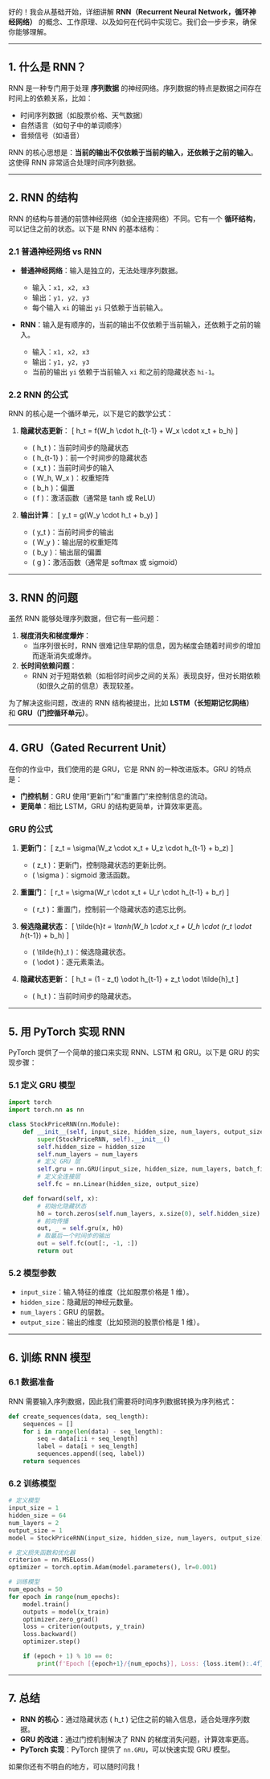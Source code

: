 好的！我会从基础开始，详细讲解 **RNN（Recurrent Neural Network，循环神经网络）** 的概念、工作原理、以及如何在代码中实现它。我们会一步步来，确保你能够理解。

---

## **1. 什么是 RNN？**

RNN 是一种专门用于处理 **序列数据** 的神经网络。序列数据的特点是数据之间存在时间上的依赖关系，比如：
- 时间序列数据（如股票价格、天气数据）
- 自然语言（如句子中的单词顺序）
- 音频信号（如语音）

RNN 的核心思想是：**当前的输出不仅依赖于当前的输入，还依赖于之前的输入**。这使得 RNN 非常适合处理时间序列数据。

---

## **2. RNN 的结构**

RNN 的结构与普通的前馈神经网络（如全连接网络）不同。它有一个 **循环结构**，可以记住之前的状态。以下是 RNN 的基本结构：

### **2.1 普通神经网络 vs RNN**
- **普通神经网络**：输入是独立的，无法处理序列数据。
  - 输入：`x1, x2, x3`
  - 输出：`y1, y2, y3`
  - 每个输入 `xi` 的输出 `yi` 只依赖于当前输入。

- **RNN**：输入是有顺序的，当前的输出不仅依赖于当前输入，还依赖于之前的输入。
  - 输入：`x1, x2, x3`
  - 输出：`y1, y2, y3`
  - 当前的输出 `yi` 依赖于当前输入 `xi` 和之前的隐藏状态 `hi-1`。

### **2.2 RNN 的公式**
RNN 的核心是一个循环单元，以下是它的数学公式：
1. **隐藏状态更新**：
   \[
   h_t = f(W_h \cdot h_{t-1} + W_x \cdot x_t + b_h)
   \]
   - \( h_t \)：当前时间步的隐藏状态
   - \( h_{t-1} \)：前一个时间步的隐藏状态
   - \( x_t \)：当前时间步的输入
   - \( W_h, W_x \)：权重矩阵
   - \( b_h \)：偏置
   - \( f \)：激活函数（通常是 tanh 或 ReLU）

2. **输出计算**：
   \[
   y_t = g(W_y \cdot h_t + b_y)
   \]
   - \( y_t \)：当前时间步的输出
   - \( W_y \)：输出层的权重矩阵
   - \( b_y \)：输出层的偏置
   - \( g \)：激活函数（通常是 softmax 或 sigmoid）

---

## **3. RNN 的问题**

虽然 RNN 能够处理序列数据，但它有一些问题：
1. **梯度消失和梯度爆炸**：
   - 当序列很长时，RNN 很难记住早期的信息，因为梯度会随着时间步的增加而逐渐消失或爆炸。
2. **长时间依赖问题**：
   - RNN 对于短期依赖（如相邻时间步之间的关系）表现良好，但对长期依赖（如很久之前的信息）表现较差。

为了解决这些问题，改进的 RNN 结构被提出，比如 **LSTM（长短期记忆网络）** 和 **GRU（门控循环单元）**。

---

## **4. GRU（Gated Recurrent Unit）**

在你的作业中，我们使用的是 GRU，它是 RNN 的一种改进版本。GRU 的特点是：
- **门控机制**：GRU 使用“更新门”和“重置门”来控制信息的流动。
- **更简单**：相比 LSTM，GRU 的结构更简单，计算效率更高。

### **GRU 的公式**
1. **更新门**：
   \[
   z_t = \sigma(W_z \cdot x_t + U_z \cdot h_{t-1} + b_z)
   \]
   - \( z_t \)：更新门，控制隐藏状态的更新比例。
   - \( \sigma \)：sigmoid 激活函数。

2. **重置门**：
   \[
   r_t = \sigma(W_r \cdot x_t + U_r \cdot h_{t-1} + b_r)
   \]
   - \( r_t \)：重置门，控制前一个隐藏状态的遗忘比例。

3. **候选隐藏状态**：
   \[
   \tilde{h}_t = \tanh(W_h \cdot x_t + U_h \cdot (r_t \odot h_{t-1}) + b_h)
   \]
   - \( \tilde{h}_t \)：候选隐藏状态。
   - \( \odot \)：逐元素乘法。

4. **隐藏状态更新**：
   \[
   h_t = (1 - z_t) \odot h_{t-1} + z_t \odot \tilde{h}_t
   \]
   - \( h_t \)：当前时间步的隐藏状态。

---

## **5. 用 PyTorch 实现 RNN**

PyTorch 提供了一个简单的接口来实现 RNN、LSTM 和 GRU。以下是 GRU 的实现步骤：

### **5.1 定义 GRU 模型**
```python
import torch
import torch.nn as nn

class StockPriceRNN(nn.Module):
    def __init__(self, input_size, hidden_size, num_layers, output_size):
        super(StockPriceRNN, self).__init__()
        self.hidden_size = hidden_size
        self.num_layers = num_layers
        # 定义 GRU 层
        self.gru = nn.GRU(input_size, hidden_size, num_layers, batch_first=True)
        # 定义全连接层
        self.fc = nn.Linear(hidden_size, output_size)

    def forward(self, x):
        # 初始化隐藏状态
        h0 = torch.zeros(self.num_layers, x.size(0), self.hidden_size).to(x.device)
        # 前向传播
        out, _ = self.gru(x, h0)
        # 取最后一个时间步的输出
        out = self.fc(out[:, -1, :])
        return out
```

### **5.2 模型参数**
- `input_size`：输入特征的维度（比如股票价格是 1 维）。
- `hidden_size`：隐藏层的神经元数量。
- `num_layers`：GRU 的层数。
- `output_size`：输出的维度（比如预测的股票价格是 1 维）。

---

## **6. 训练 RNN 模型**

### **6.1 数据准备**
RNN 需要输入序列数据，因此我们需要将时间序列数据转换为序列格式：
```python
def create_sequences(data, seq_length):
    sequences = []
    for i in range(len(data) - seq_length):
        seq = data[i:i + seq_length]
        label = data[i + seq_length]
        sequences.append((seq, label))
    return sequences
```

### **6.2 训练模型**
```python
# 定义模型
input_size = 1
hidden_size = 64
num_layers = 2
output_size = 1
model = StockPriceRNN(input_size, hidden_size, num_layers, output_size)

# 定义损失函数和优化器
criterion = nn.MSELoss()
optimizer = torch.optim.Adam(model.parameters(), lr=0.001)

# 训练模型
num_epochs = 50
for epoch in range(num_epochs):
    model.train()
    outputs = model(x_train)
    optimizer.zero_grad()
    loss = criterion(outputs, y_train)
    loss.backward()
    optimizer.step()

    if (epoch + 1) % 10 == 0:
        print(f'Epoch [{epoch+1}/{num_epochs}], Loss: {loss.item():.4f}')
```

---

## **7. 总结**

- **RNN 的核心**：通过隐藏状态 \( h_t \) 记住之前的输入信息，适合处理序列数据。
- **GRU 的改进**：通过门控机制解决了 RNN 的梯度消失问题，计算效率更高。
- **PyTorch 实现**：PyTorch 提供了 `nn.GRU`，可以快速实现 GRU 模型。

如果你还有不明白的地方，可以随时问我！
